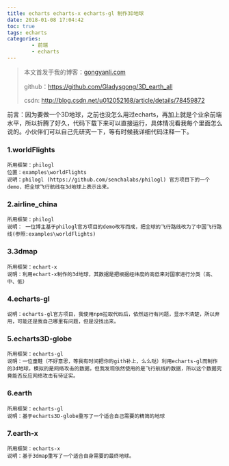 ```yaml
---
title: echarts echarts-x echarts-gl 制作3D地球
date: 2018-01-08 17:04:42
toc: true
tags: echarts       
categories:
        - 前端
        - echarts
---
```

>本文首发于我的博客：[gongyanli.com](http://gongyanli.com/echarts-echarts-x-echarts-gl-%E5%88%B6%E4%BD%9C3D%E5%9C%B0%E7%90%83/)  
>
>github：https://github.com/Gladysgong/3D_earth_all
>
>csdn: http://blog.csdn.net/u012052168/article/details/78459872

前言：因为要做一个3D地球，之前也没怎么用过echarts，再加上就是个业余前端水平，所以折腾了好久，代码下载下来可以直接运行，具体情况看我每个里面怎么说的。小伙伴们可以自己先研究一下，等有时候我详细代码注释一下。

### 1.worldFlights
	所用框架：philogl
	位置：examples\worldFlights
	说明：philogl (https://github.com/senchalabs/philogl) 官方项目下的一个demo，把全球飞行航线在3d地球上表示出来。
### 2.airline_china
	所用框架：philogl
	说明： 一位博主基于philogl官方项目的demo改写而成，把全球的飞行路线改为了中国飞行路线(参照:examples\worldFlights)
### 3.3dmap
	所用框架：echart-x
	说明：利用echart-x制作的3d地球，其数据是把根据经纬度的高低来对国家进行分类（高、中、低）
### 4.echarts-gl
	说明：echarts-gl官方项目，我使用npm拉取代码后，依然运行有问题，显示不清楚，所以弃用，可能还是我自己哪里有问题，但是没找出来。
### 5.echarts3D-globe
	所用框架：echarts-gl
	说明：一位童鞋（不好意思，等我有时间把你的gith补上，么么哒）利用echarts-gl而制作的3d地球，模拟的是网络攻击的数据，但我发现依然使用的是飞行航线的数据，所以这个数据究竟能否反应网络攻击有待证实。
### 6.earth
	所用框架：echarts-gl
	说明：基于echarts3D-globe重写了一个适合自己需要的精简的地球
### 7.earth-x
	所用框架：echarts-x
	说明：基于3dmap重写了一个适合自身需要的最终地球。